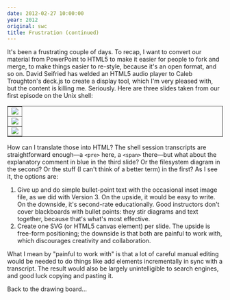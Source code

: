 ```yaml
---
date: 2012-02-27 10:00:00
year: 2012
original: swc
title: Frustration (continued)
---
```

<p>It's been a frustrating couple of days. To recap, I want to convert our material from PowerPoint to HTML5 to make it easier for people to fork and merge, to make things easier to re-style, because it's an open format, and so on. David Seifried has welded an HTML5 audio player to Caleb Troughton's deck.js to create a display tool, which I'm very pleased with, but the content is killing me. Seriously. Here are three slides taken from our first episode on the Unix shell:</p>
<table border="1">
<tbody>
<tr>
<td><img src="{{site.github.url}}/files/2012/02/shell-filedir-08.png" /></td>
</tr>
<tr>
<td><img src="{{site.github.url}}/files/2012/02/shell-filedir-37.png" /></td>
</tr>
<tr>
<td><img src="{{site.github.url}}/files/2012/02/shell-filedir-59.png" /></td>
</tr>
</tbody>
</table>
<p>How can I translate those into HTML? The shell session transcripts are straightforward enough&mdash;a <code>&lt;pre&gt;</code> here, a <code>&lt;span&gt;</code> there&mdash;but what about the explanatory comment in blue in the third slide? Or the filesystem diagram in the second? Or the stuff (I can't think of a better term) in the first? As I see it, the options are:</p>
<ol>
<li>Give up and do simple bullet-point text with the occasional inset image file, as we did with Version 3. On the upside, it would be easy to write. On the downside, it's second-rate educationally. Good instructors don't cover blackboards with bullet points: they stir diagrams and text together, because that's what's most effective.</li>
<li>Create one SVG (or HTML5 canvas element) per slide. The upside is free-form positioning; the downside is that both are painful to work with, which discourages creativity and collaboration.</li>
</ol>
<p>What I mean by "painful to work with" is that a lot of careful manual editing would be needed to do things like add elements incrementally in sync with a transcript. The result would also be largely unintelligible to search engines, and good luck copying and pasting it.</p>
<p>Back to the drawing board...</p>
